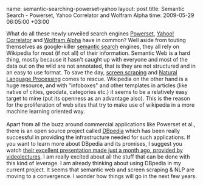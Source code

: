 name: semantic-searching-powerset-yahoo
layout: post
title: Semantic Search - Powerset, Yahoo Correlator and Wolfram Alpha
time: 2009-05-29 06:05:00 +03:00

What do all these newly unveiled search engines <a href="http://www.powerset.com/">Powerset</a>, <a href="http://correlator.sandbox.yahoo.net/">Yahoo! Correlator</a> and <a href="http://www60.wolframalpha.com/">Wolfram Alpha</a> have in common? Well aside from touting themselves as google-killer <a href="http://en.wikipedia.org/wiki/Semantic_search">semantic search</a> engines, they all rely on Wikipedia for most (if not all) of their information. Semantic Web is a hard thing, mostly because it hasn't caught up with everyone and most of the data out on the wild are not annotated, that is they are not structured and in an easy to use format. To save the day, <a href="http://en.wikipedia.org/wiki/Screen_scraping">screen scraping</a> and <a href="http://en.wikipedia.org/wiki/Natural_language_processing">Natural Language Processing</a> comes to rescue. Wikipedia on the other hand is a huge resource, and with "infoboxes" and other templates in articles (like native of cities, geodata, categories etc.) it seems to be a relatively easy target to mine (put its openness as an advantage also). This is the reason for the proliferation of web sites that try to make use of wikipedia in a more machine learning oriented way. <br /><br />Apart from all the buzz around commercial applications like Powerset et al., there is an open source project called <a href="http://en.wikipedia.org/wiki/DBpedia">DBpedia</a> which has been really successful in providing the infrastructure needed for such applications. If you want to learn more about DBpedia and its promises, I suggest you watch <a href="http://videolectures.net/www09_kobilarov_dbpldh/">their excellent presentation made just a month ago, provided by videolectures</a>. I am really excited about all the stuff that can be done with this kind of leverage. I am already thinking about using DBpedia in my current project. It seems that semantic web and screen scraping & NLP are moving to a convergence. I wonder how things will go in the next few years.
